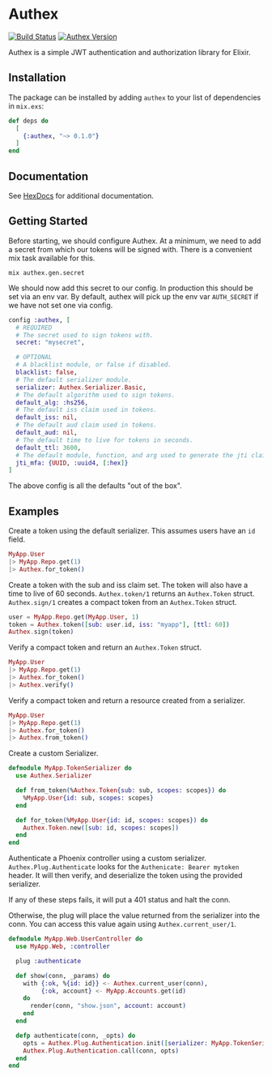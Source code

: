 # Authex

[![Build Status](https://travis-ci.org/nsweeting/authex.svg?branch=master)](https://travis-ci.org/nsweeting/authex)
[![Authex Version](https://img.shields.io/hexpm/v/authex.svg)](https://hex.pm/packages/authex)

Authex is a simple JWT authentication and authorization library for Elixir.

## Installation

The package can be installed by adding `authex` to your list of dependencies in `mix.exs`:

```elixir
def deps do
  [
    {:authex, "~> 0.1.0"}
  ]
end
```

## Documentation

See [HexDocs](https://hexdocs.pm/authex) for additional documentation.

## Getting Started

Before starting, we should configure Authex. At a minimum, we need to add a secret
from which our tokens will be signed with. There is a convenient mix task available
for this.

```
mix authex.gen.secret
```

We should now add this secret to our config. In production this should be set via
an env var. By default, authex will pick up the env var `AUTH_SECRET` if we have
not set one via config.

```elixir
config :authex, [
  # REQUIRED
  # The secret used to sign tokens with.
  secret: "mysecret",

  # OPTIONAL
  # A blacklist module, or false if disabled.
  blacklist: false,
  # The default serializer module.
  serializer: Authex.Serializer.Basic,
  # The default algorithm used to sign tokens.
  default_alg: :hs256,
  # The default iss claim used in tokens.
  default_iss: nil,
  # The default aud claim used in tokens.
  default_aud: nil,
  # The default time to live for tokens in seconds.
  default_ttl: 3600,
  # The default module, function, and arg used to generate the jti claim.
  jti_mfa: {UUID, :uuid4, [:hex]}
]
```

The above config is all the defaults "out of the box".

## Examples

Create a token using the default serializer. This assumes users have an `id` field.

```elixir
MyApp.User
|> MyApp.Repo.get(1)
|> Authex.for_token()
```

Create a token with the sub and iss claim set. The token will also have a time
to live of 60 seconds. `Authex.token/1` returns an `Authex.Token` struct. `Authex.sign/1`
creates a compact token from an `Authex.Token` struct.

```elixir
user = MyApp.Repo.get(MyApp.User, 1)
token = Authex.token([sub: user.id, iss: "myapp"], [ttl: 60])
Authex.sign(token)
```

Verify a compact token and return an `Authex.Token` struct.

```elixir
MyApp.User
|> MyApp.Repo.get(1)
|> Authex.for_token()
|> Authex.verify()
```

Verify a compact token and return a resource created from a serializer.

```elixir
MyApp.User
|> MyApp.Repo.get(1)
|> Authex.for_token()
|> Authex.from_token()
```

Create a custom Serializer.

```elixir
defmodule MyApp.TokenSerializer do
  use Authex.Serializer

  def from_token(%Authex.Token{sub: sub, scopes: scopes}) do
    %MyApp.User{id: sub, scopes: scopes}
  end

  def for_token(%MyApp.User{id: id, scopes: scopes}) do
    Authex.Token.new([sub: id, scopes: scopes])
  end
end

```

Authenticate a Phoenix controller using a custom serializer. `Authex.Plug.Authenticate`
looks for the `Authenicate: Bearer mytoken` header. It will then verify,
and deserialize the token using the provided serializer.

If any of these steps fails, it will put a 401 status and halt the conn.

Otherwise, the plug will place the value returned from the serializer into the conn.
You can access this value again using `Authex.current_user/1`.

```elixir
defmodule MyApp.Web.UserController do
  use MyApp.Web, :controller

  plug :authenticate

  def show(conn, _params) do
    with {:ok, %{id: id}} <- Authex.current_user(conn),
         {:ok, account} <- MyApp.Accounts.get(id)
    do
      render(conn, "show.json", account: account)
    end
  end

  defp authenticate(conn, _opts) do
    opts = Authex.Plug.Authentication.init([serializer: MyApp.TokenSerializer])
    Authex.Plug.Authentication.call(conn, opts)
  end
end
```